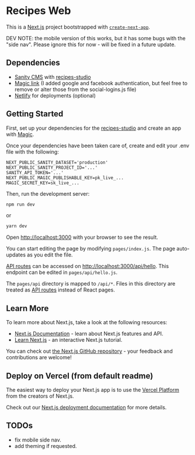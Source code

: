 # Recipes Web

This is a [Next.js](https://nextjs.org/) project bootstrapped with [`create-next-app`](https://github.com/vercel/next.js/tree/canary/packages/create-next-app).

DEV NOTE: the mobile version of this works, but it has some bugs with the "side nav". Please ignore this for now - will be fixed in a future update.

## Dependencies

- [Sanity CMS](https://sanity.io) with [recipes-studio](https://github.com/ajax2012/recipes-studio)
- [Magic link](https://magic.link) (I added google and facebook authentication, but feel free to remove or alter those from the social-logins.js file)
- [Netlify](https://netlify.com) for deployments (optional)

## Getting Started

First, set up your dependencies for the [recipes-studio](https://github.com/ajax2012/recipes-studio) and create an app with [Magic](https://magic.link).

Once your dependencies have been taken care of, create and edit your .env file with the following:

```env
NEXT_PUBLIC_SANITY_DATASET='production'
NEXT_PUBLIC_SANITY_PROJECT_ID='...'
SANITY_API_TOKEN='...'
NEXT_PUBLIC_MAGIC_PUBLISHABLE_KEY=pk_live_...
MAGIC_SECRET_KEY=sk_live_...
```

Then, run the development server:

```bash
npm run dev
```

or

```bash
yarn dev
```

Open [http://localhost:3000](http://localhost:3000) with your browser to see the result.

You can start editing the page by modifying `pages/index.js`. The page auto-updates as you edit the file.

[API routes](https://nextjs.org/docs/api-routes/introduction) can be accessed on [http://localhost:3000/api/hello](http://localhost:3000/api/hello). This endpoint can be edited in `pages/api/hello.js`.

The `pages/api` directory is mapped to `/api/*`. Files in this directory are treated as [API routes](https://nextjs.org/docs/api-routes/introduction) instead of React pages.

## Learn More

To learn more about Next.js, take a look at the following resources:

- [Next.js Documentation](https://nextjs.org/docs) - learn about Next.js features and API.
- [Learn Next.js](https://nextjs.org/learn) - an interactive Next.js tutorial.

You can check out [the Next.js GitHub repository](https://github.com/vercel/next.js/) - your feedback and contributions are welcome!

## Deploy on Vercel (from default readme)

The easiest way to deploy your Next.js app is to use the [Vercel Platform](https://vercel.com/new?utm_medium=default-template&filter=next.js&utm_source=create-next-app&utm_campaign=create-next-app-readme) from the creators of Next.js.

Check out our [Next.js deployment documentation](https://nextjs.org/docs/deployment) for more details.

## TODOs

- fix mobile side nav.
- add theming if requested.
